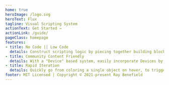```yaml
---
home: true
heroImage: /logo.svg
heroText: Flux
tagline: Visual Scripting System
actionText: Get Started →
actionLink: /guide/
pageClass: homepage
features:
- title: No Code || Low Code
  details: Construct scripting logic by piecing together building blocks, or building your own. Never get lost in code again.
- title: Community Content Friendly
  details: With a "Device" based system, easily incorporate Devices by other Creators, or create your own to support others.
- title: Rapid Iteration
  details: Quickly go from coloring a single object on hover, to triggering a full cinematic sequence in just seconds.
footer: MIT Licensed | Copyright © 2021-present Ray Benefield
---
```

